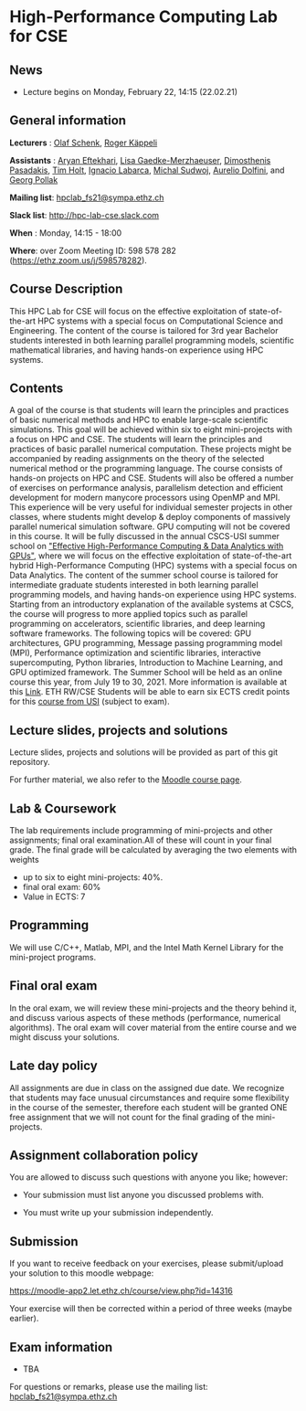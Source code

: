 # High-Performance Computing Lab for CSE 

## News

* Lecture begins on Monday, February 22, 14:15 (22.02.21)

## General information

**Lecturers**   : [Olaf Schenk](mailto:oschenk@ethz.ch),
                  [Roger K&auml;ppeli](mailto:roger.kaeppeli@sam.math.ethz.ch)

**Assistants**  : [Aryan Eftekhari](mailto:aryan.eftekhari@usi.ch),
                  [Lisa Gaedke-Merzhaeuser](mailto:lisa.gaedke.merzhaeuser@usi.ch),
                  [Dimosthenis Pasadakis](mailto:dimosthenis.pasadakis@usi.ch),
                  [Tim Holt](mailto:timothy.holt@usi.ch),
                  [Ignacio Labarca](mailto:ignacio.labarca@sam.math.ethz.ch),
                  [Michal Sudwoj](mailto:msudwoj@student.ethz.ch),
                  [Aurelio Dolfini](mailto:adolfini@student.ethz.ch),
                  and [Georg Pollak](mailto:pollakg@student.ethz.ch)

**Mailing list**: <hpclab_fs21@sympa.ethz.ch>


**Slack list**: http://hpc-lab-cse.slack.com

**When** : Monday, 14:15 - 18:00

**Where**:  over Zoom Meeting ID: 598 578 282 (https://ethz.zoom.us/j/598578282).

## Course Description
This HPC Lab for CSE will focus on the effective exploitation of
state-of-the-art HPC systems with a special focus on Computational
Science and Engineering. The content of the course is tailored for 3rd
year Bachelor students interested in both learning parallel
programming models, scientific mathematical libraries, and having
hands-on experience using HPC systems.

## Contents
A goal of the course is that students will learn the principles and
practices of basic numerical methods and HPC to enable large-scale
scientific simulations. This goal will be achieved within six to eight
mini-projects with a focus on HPC and CSE. The students will learn the
principles and practices of basic parallel numerical
computation. These projects might be accompanied by reading
assignments on the theory of the selected numerical method or the
programming language. The course consists of hands-on projects on HPC
and CSE. Students will also be offered a number of exercises on
performance analysis, parallelism detection and efficient development
for modern manycore processors using OpenMP and MPI. This experience
will be very useful for individual semester projects in other classes,
where students might develop & deploy components of massively parallel
numerical simulation software. GPU computing will not be covered in
this course. It will be fully discussed in the annual CSCS-USI summer
school on 
["Effective High-Performance Computing & Data Analytics with GPUs"](https://www.cscs.ch/events/upcoming-events/event-detail/cscs-usi-summer-school-2021),
where we will focus on the effective exploitation of
state-of-the-art hybrid High-Performance Computing (HPC) systems with
a special focus on Data Analytics. The content of the summer school
course is tailored for intermediate graduate students interested in
both learning parallel programming models, and having hands-on
experience using HPC systems. Starting from an introductory
explanation of the available systems at CSCS, the course will progress
to more applied topics such as parallel programming on accelerators,
scientific libraries, and deep learning software frameworks. The
following topics will be covered: GPU architectures, GPU programming,
Message passing programming model (MPI), Performance optimization and
scientific libraries, interactive supercomputing, Python libraries,
Introduction to Machine Learning, and GPU optimized framework. The
Summer School will be held as an online course this year, from July 19
to 30, 2021. More information is available at 
this [Link](https://www.cscs.ch/events/upcoming-events/event-detail/cscs-usi-summer-school-2021).
ETH RW/CSE
Students will be able to earn six ECTS credit points for this [course 
from USI](https://search.usi.ch/courses/35262228/effective-high-performance-computing-data-analytics-summer-school)
(subject to exam).


## Lecture slides, projects and solutions
Lecture slides, projects and solutions will be provided as part of this
git repository.

For further material, we also refer to the [Moodle course
page](https://moodle-app2.let.ethz.ch/course/view.php?id=14316).



## Lab & Coursework
The lab requirements include programming of mini-projects and other
assignments; final oral examination.All of these will count in your
final grade.  The final grade will be calculated by averaging the two
elements with weights

  * up to six to eight mini-projects: 40%.
  * final oral exam: 60%
  * Value in ECTS: 7


## Programming
We will use C/C++, Matlab, MPI, and the Intel Math Kernel Library for
the mini-project programs.


## Final oral exam
In the oral exam, we will review these mini-projects and the theory
behind it, and discuss various aspects of these methods (performance,
numerical algorithms).  The oral exam will cover material from the
entire course and we might discuss your solutions.


## Late day policy
All assignments are due in class on the assigned due date.  We
recognize that students may face unusual circumstances and require
some flexibility in the course of the semester, therefore each student
will be granted ONE free assignment that we will not count for the
final grading of the mini-projects.


## Assignment collaboration policy
You are allowed to discuss such questions with anyone you like; however:

* Your submission must list anyone you discussed problems with.

* You must write up your submission independently.

## Submission
If you want to receive feedback on your exercises, please
submit/upload your solution to this moodle webpage:

<https://moodle-app2.let.ethz.ch/course/view.php?id=14316>

Your exercise will then be corrected within a period of three weeks
(maybe earlier).

## Exam information 

* TBA 

For questions or remarks, please use the mailing list:
<hpclab_fs21@sympa.ethz.ch>


